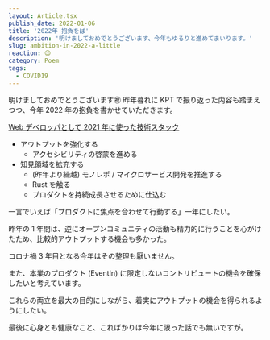 ```yaml
---
layout: Article.tsx
publish_date: 2022-01-06
title: '2022年 抱負をば'
description: '明けましておめでとうございます、今年もゆるりと進めてまいります。'
slug: ambition-in-2022-a-little
reaction: 😉
category: Poem
tags:
  - COVID19
---
```


明けましておめでとうございます㊗️ 昨年暮れに KPT
で振り返った内容も踏まえつつ、今年 2022 年の抱負を書かせていただきます。

[Web デベロッパとして 2021 年に使った技術スタック](https://blog.nekohack.me/posts/my-own-used-technology-in-2021)

- アウトプットを強化する
  - アクセシビリティの啓蒙を進める
- 知見領域を拡充する
  - (昨年より繰越) モノレポ / マイクロサービス開発を推進する
  - Rust を触る
  - プロダクトを持続成長させるために仕込む

一言でいえば「プロダクトに焦点を合わせて行動する」一年にしたい。

昨年の 1
年間は、逆にオープンコミュニティの活動も精力的に行うことを心がけたため、比較的アウトプットする機会も多かった。

コロナ禍 3 年目となる今年はその整理も厭いません。

また、本業のプロダクト (EventIn)
に限定しないコントリビュートの機会を確保したいと考えています。

これらの両立を最大の目的にしながら、着実にアウトプットの機会を得られるようにしたい。

最後に心身とも健康なこと、こればかりは今年に限った話でも無いですが。
